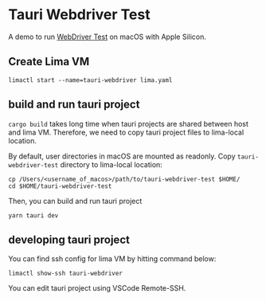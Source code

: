# Tauri Webdriver Test
A demo to run [WebDriver Test](https://tauri.app/v1/guides/testing/webdriver/introduction) on macOS with Apple Silicon.

## Create Lima VM

```
limactl start --name=tauri-webdriver lima.yaml
```


## build and run tauri project
`cargo build` takes long time when tauri projects are shared between host and lima VM. Therefore, we need to copy tauri project files to lima-local location.

By default, user directories in macOS are mounted as readonly. Copy `tauri-webdriver-test` directory to lima-local location: 

```
cp /Users/<username_of_macos>/path/to/tauri-webdriver-test $HOME/
cd $HOME/tauri-webdriver-test
```

Then, you can build and run tauri project

```
yarn tauri dev
```

## developing tauri project
You can find ssh config for lima VM by hitting command below:

```
limactl show-ssh tauri-webdriver
```

You can edit tauri project using VSCode Remote-SSH.